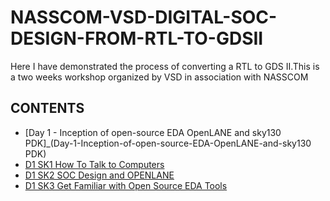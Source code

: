 # NASSCOM-VSD-DIGITAL-SOC-DESIGN-FROM-RTL-TO-GDSII
Here I have demonstrated the process of converting a RTL to GDS II.This is a two weeks workshop organized by VSD in association with NASSCOM
## CONTENTS
- [Day 1 - Inception of open-source EDA OpenLANE and sky130 PDK]_(Day-1-Inception-of-open-source-EDA-OpenLANE-and-sky130 PDK)
 - [D1 SK1 How To Talk to Computers](#d1-sk1-how-to-talk-to-computers)
 - [D1 SK2 SOC Design and OPENLANE](#d1-sk2-soc-design-and-openlane)
 - [D1 SK3 Get Familiar with Open Source EDA Tools](#d1-sk3-get-familiar-with-open-source-eda-tools)
